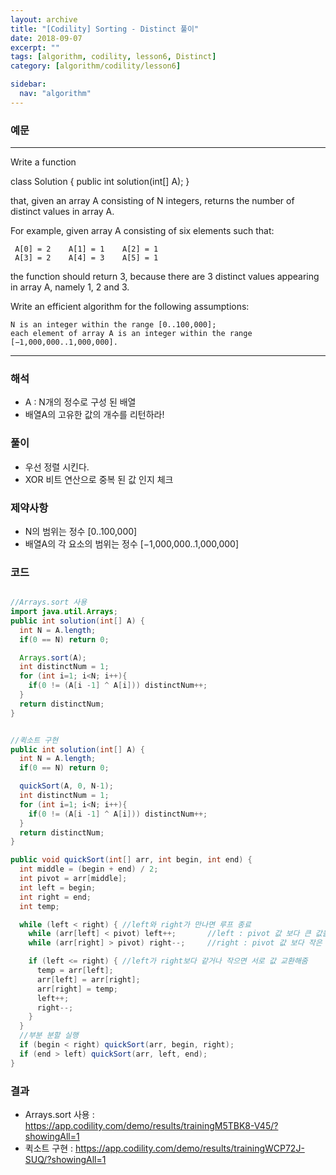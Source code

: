 ```yaml
---
layout: archive
title: "[Codility] Sorting - Distinct 풀이"
date: 2018-09-07
excerpt: ""
tags: [algorithm, codility, lesson6, Distinct]
category: [algorithm/codility/lesson6]

sidebar:
  nav: "algorithm"
---
```


### 예문 
* * *
Write a function

class Solution { public int solution(int[] A); }

that, given an array A consisting of N integers, returns the number of distinct values in array A.

For example, given array A consisting of six elements such that:
```
 A[0] = 2    A[1] = 1    A[2] = 1
 A[3] = 2    A[4] = 3    A[5] = 1
```
the function should return 3, because there are 3 distinct values appearing in array A, namely 1, 2 and 3.

Write an efficient algorithm for the following assumptions:
```
N is an integer within the range [0..100,000];
each element of array A is an integer within the range [−1,000,000..1,000,000].
```
* * *

### 해석
* A : N개의 정수로 구성 된 배열
* 배열A의 고유한 값의 개수를 리턴하라!
 
### 풀이
* 우선 정렬 시킨다.
* XOR 비트 연산으로 중복 된 값 인지 체크


### 제약사항
* N의 범위는 정수 [0..100,000]
* 배열A의 각 요소의 범위는 정수 [−1,000,000..1,000,000]

### 코드
``` java

//Arrays.sort 사용
import java.util.Arrays;
public int solution(int[] A) {
  int N = A.length;
  if(0 == N) return 0;

  Arrays.sort(A);
  int distinctNum = 1;
  for (int i=1; i<N; i++){
    if(0 != (A[i -1] ^ A[i])) distinctNum++;
  }
  return distinctNum;
}
```

``` java

//퀵소트 구현
public int solution(int[] A) {
  int N = A.length;
  if(0 == N) return 0;

  quickSort(A, 0, N-1);
  int distinctNum = 1;
  for (int i=1; i<N; i++){
    if(0 != (A[i -1] ^ A[i])) distinctNum++;
  }
  return distinctNum;
}

public void quickSort(int[] arr, int begin, int end) {
  int middle = (begin + end) / 2;
  int pivot = arr[middle];
  int left = begin;
  int right = end;
  int temp;

  while (left < right) { //left와 right가 만나면 루프 종료
    while (arr[left] < pivot) left++;       //left : pivot 값 보다 큰 값을 찾기 위해 이동
    while (arr[right] > pivot) right--;     //right : pivot 값 보다 작은 값을 찾기 위해 이동

    if (left <= right) { //left가 right보다 같거나 작으면 서로 값 교환해줌
      temp = arr[left];
      arr[left] = arr[right];
      arr[right] = temp;
      left++;
      right--;
    }
  }
  //부분 분할 실행
  if (begin < right) quickSort(arr, begin, right);
  if (end > left) quickSort(arr, left, end);
}
```

 ### 결과
 * Arrays.sort 사용 : https://app.codility.com/demo/results/trainingM5TBK8-V45/?showingAll=1
 * 퀵소트 구현 : https://app.codility.com/demo/results/trainingWCP72J-SUQ/?showingAll=1
